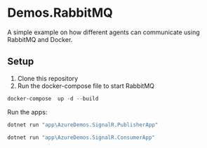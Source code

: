 # Demos.RabbitMQ

A simple example on how different agents can communicate using RabbitMQ and Docker.

## Setup

1. Clone this repository
1. Run the docker-compose file to start RabbitMQ

```powershell
docker-compose  up -d --build
```

Run the apps:

```powershell
dotnet run "app\AzureDemos.SignalR.PublisherApp"
```

```powershell
dotnet run "app\AzureDemos.SignalR.ConsumerApp"
```
